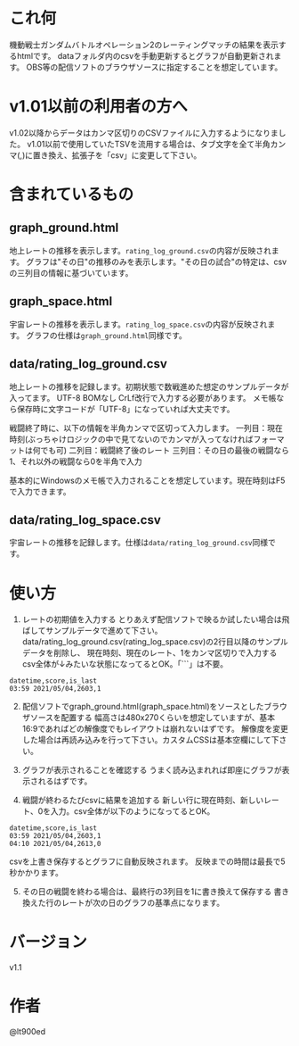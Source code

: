 # これ何
機動戦士ガンダムバトルオペレーション2のレーティングマッチの結果を表示するhtmlです。
dataフォルダ内のcsvを手動更新するとグラフが自動更新されます。
OBS等の配信ソフトのブラウザソースに指定することを想定しています。

# v1.01以前の利用者の方へ
v1.02以降からデータはカンマ区切りのCSVファイルに入力するようになりました。
v1.01以前で使用していたTSVを流用する場合は、タブ文字を全て半角カンマ(,)に置き換え、拡張子を「csv」に変更して下さい。

# 含まれているもの
## graph_ground.html
地上レートの推移を表示します。`rating_log_ground.csv`の内容が反映されます。
グラフは"その日"の推移のみを表示します。"その日の試合"の特定は、csvの三列目の情報に基づいています。

## graph_space.html
宇宙レートの推移を表示します。`rating_log_space.csv`の内容が反映されます。
グラフの仕様は`graph_ground.html`同様です。

## data/rating_log_ground.csv
地上レートの推移を記録します。初期状態で数戦進めた想定のサンプルデータが入ってます。
UTF-8 BOMなし CrLf改行で入力する必要があります。
メモ帳なら保存時に文字コードが「UTF-8」になっていれば大丈夫です。

戦闘終了時に、以下の情報を半角カンマで区切って入力します。
一列目：現在時刻(ぶっちゃけロジックの中で見てないのでカンマが入ってなければフォーマットは何でも可)
二列目：戦闘終了後のレート
三列目：その日の最後の戦闘なら1、それ以外の戦闘なら0を半角で入力

基本的にWindowsのメモ帳で入力されることを想定しています。現在時刻はF5で入力できます。

## data/rating_log_space.csv
宇宙レートの推移を記録します。仕様は`data/rating_log_ground.csv`同様です。

# 使い方
1. レートの初期値を入力する
とりあえず配信ソフトで映るか試したい場合は飛ばしてサンプルデータで進めて下さい。
data/rating_log_ground.csv(rating_log_space.csv)の2行目以降のサンプルデータを削除し、
現在時刻、現在のレート、1をカンマ区切りで入力する
csv全体が↓みたいな状態になってるとOK。「```」は不要。
```
datetime,score,is_last
03:59 2021/05/04,2603,1
```

2. 配信ソフトでgraph_ground.html(graph_space.html)をソースとしたブラウザソースを配置する
幅高さは480x270くらいを想定していますが、基本16:9であればどの解像度でもレイアウトは崩れないはずです。
解像度を変更した場合は再読み込みを行って下さい。カスタムCSSは基本空欄にして下さい。

3. グラフが表示されることを確認する
うまく読み込まれれば即座にグラフが表示されるはずです。

4. 戦闘が終わるたびcsvに結果を追加する
新しい行に現在時刻、新しいレート、0を入力。csv全体が以下のようになってるとOK。
```
datetime,score,is_last
03:59 2021/05/04,2603,1
04:10 2021/05/04,2613,0
```
csvを上書き保存するとグラフに自動反映されます。
反映までの時間は最長で5秒かかります。

5. その日の戦闘を終わる場合は、最終行の3列目を1に書き換えて保存する
書き換えた行のレートが次の日のグラフの基準点になります。


# バージョン
v1.1

# 作者
@lt900ed